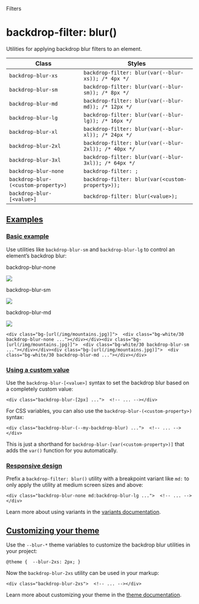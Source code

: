 Filters

# backdrop-filter: blur()

Utilities for applying backdrop blur filters to an element.

| Class                               | Styles                                               |
| ----------------------------------- | ---------------------------------------------------- |
| `backdrop-blur-xs`                  | `backdrop-filter: blur(var(--blur-xs)); /* 4px */`   |
| `backdrop-blur-sm`                  | `backdrop-filter: blur(var(--blur-sm)); /* 8px */`   |
| `backdrop-blur-md`                  | `backdrop-filter: blur(var(--blur-md)); /* 12px */`  |
| `backdrop-blur-lg`                  | `backdrop-filter: blur(var(--blur-lg)); /* 16px */`  |
| `backdrop-blur-xl`                  | `backdrop-filter: blur(var(--blur-xl)); /* 24px */`  |
| `backdrop-blur-2xl`                 | `backdrop-filter: blur(var(--blur-2xl)); /* 40px */` |
| `backdrop-blur-3xl`                 | `backdrop-filter: blur(var(--blur-3xl)); /* 64px */` |
| `backdrop-blur-none`                | `backdrop-filter: ;`                                 |
| `backdrop-blur-(<custom-property>)` | `backdrop-filter: blur(var(<custom-property>));`     |
| `backdrop-blur-[<value>]`           | `backdrop-filter: blur(<value>);`                    |

## [Examples](#examples)

### [Basic example](#basic-example)

Use utilities like `backdrop-blur-sm` and `backdrop-blur-lg` to control an element’s backdrop blur:

backdrop-blur-none

![](https://images.unsplash.com/photo-1554629947-334ff61d85dc?ixid=MnwxMjA3fDB8MHxwaG90by1wYWdlfHx8fGVufDB8fHx8\&ixlib=rb-1.2.1\&auto=format\&fit=crop\&w=1000\&h=1000\&q=90)

backdrop-blur-sm

![](https://images.unsplash.com/photo-1554629947-334ff61d85dc?ixid=MnwxMjA3fDB8MHxwaG90by1wYWdlfHx8fGVufDB8fHx8\&ixlib=rb-1.2.1\&auto=format\&fit=crop\&w=1000\&h=1000\&q=90)

backdrop-blur-md

![](https://images.unsplash.com/photo-1554629947-334ff61d85dc?ixid=MnwxMjA3fDB8MHxwaG90by1wYWdlfHx8fGVufDB8fHx8\&ixlib=rb-1.2.1\&auto=format\&fit=crop\&w=1000\&h=1000\&q=90)

```
<div class="bg-[url(/img/mountains.jpg)]">  <div class="bg-white/30 backdrop-blur-none ..."></div></div><div class="bg-[url(/img/mountains.jpg)]">  <div class="bg-white/30 backdrop-blur-sm ..."></div></div><div class="bg-[url(/img/mountains.jpg)]">  <div class="bg-white/30 backdrop-blur-md ..."></div></div>
```

### [Using a custom value](#using-a-custom-value)

Use the `backdrop-blur-[<value>]` syntax to set the backdrop blur based on a completely custom value:

```
<div class="backdrop-blur-[2px] ...">  <!-- ... --></div>
```

For CSS variables, you can also use the `backdrop-blur-(<custom-property>)` syntax:

```
<div class="backdrop-blur-(--my-backdrop-blur) ...">  <!-- ... --></div>
```

This is just a shorthand for `backdrop-blur-[var(<custom-property>)]` that adds the `var()` function for you automatically.

### [Responsive design](#responsive-design)

Prefix a `backdrop-filter: blur()` utility with a breakpoint variant like `md:` to only apply the utility at medium screen sizes and above:

```
<div class="backdrop-blur-none md:backdrop-blur-lg ...">  <!-- ... --></div>
```

Learn more about using variants in the [variants documentation](/docs/hover-focus-and-other-states).

## [Customizing your theme](#customizing-your-theme)

Use the `--blur-*` theme variables to customize the backdrop blur utilities in your project:

```
@theme {  --blur-2xs: 2px; }
```

Now the `backdrop-blur-2xs` utility can be used in your markup:

```
<div class="backdrop-blur-2xs">  <!-- ... --></div>
```

Learn more about customizing your theme in the [theme documentation](/docs/theme#customizing-your-theme).
